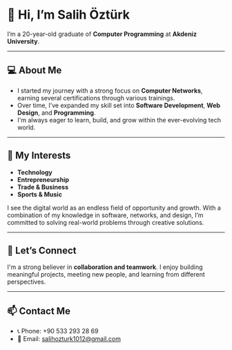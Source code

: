 # 👋 Hi, I’m Salih Öztürk

I’m a 20-year-old graduate of **Computer Programming** at **Akdeniz University**.

---

## 💻 About Me

- I started my journey with a strong focus on **Computer Networks**, earning several certifications through various trainings.
- Over time, I’ve expanded my skill set into **Software Development**, **Web Design**, and **Programming**.
- I'm always eager to learn, build, and grow within the ever-evolving tech world.

---

## 🌱 My Interests

- **Technology**
- **Entrepreneurship**
- **Trade & Business**
- **Sports & Music**

I see the digital world as an endless field of opportunity and growth. With a combination of my knowledge in software, networks, and design, I’m committed to solving real-world problems through creative solutions.

---

## 🤝 Let’s Connect

I'm a strong believer in **collaboration and teamwork**. I enjoy building meaningful projects, meeting new people, and learning from different perspectives.

---

## 📫 Contact Me

- 📞 Phone: +90 533 293 28 69  
- 📧 Email: [salihozturk1012@gmail.com](mailto:salihozturk1012@gmail.com)
